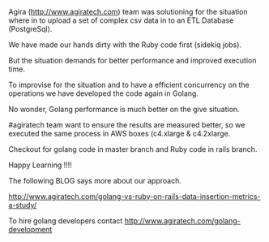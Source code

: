 Agira (http://www.agiratech.com) team was solutioning for the situation where in to upload a set of complex csv data in to an ETL Database (PostgreSql).

We have made our hands dirty with the Ruby code first (sidekiq jobs).

But the situation demands for better performance and improved execution time.

To improvise for the situation and to have a efficient concurrency on the operations we have developed the code again in Golang.

No wonder, Golang performance is much better on the give situation.

#agiratech team want to ensure the  results are measured better, so we executed the same process in AWS boxes (c4.xlarge & c4.2xlarge.

Checkout for golang code in master branch and Ruby code in rails branch.

Happy Learning !!!!

The following BLOG says more about our approach.

http://www.agiratech.com/golang-vs-ruby-on-rails-data-insertion-metrics-a-study/

To hire golang developers contact http://www.agiratech.com/golang-development